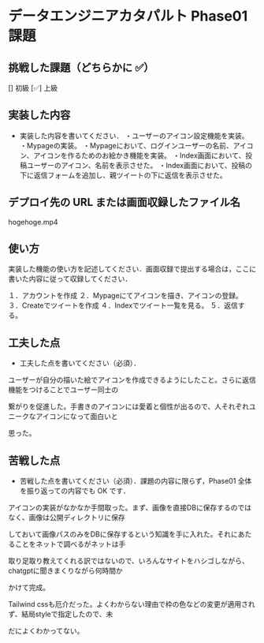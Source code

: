 # データエンジニアカタパルト Phase01 課題

## 挑戦した課題（どちらかに ✅）

[] 初級
[✅] 上級

## 実装した内容

- 実装した内容を書いてください．
・ユーザーのアイコン設定機能を実装。
・Mypageの実装。
・Mypageにおいて、ログインユーザーの名前、アイコン、アイコンを作るためのお絵かき機能を実装。
・Index画面において、投稿ユーザーのアイコン、名前を表示させた。
・Index画面において、投稿の下に返信フォームを追加し、親ツイートの下に返信を表示させた。

## デプロイ先の URL または画面収録したファイル名

hogehoge.mp4

## 使い方

実装した機能の使い方を記述してください．画面収録で提出する場合は，ここに書いた内容に従って収録してください．

１．アカウントを作成
２．Mypageにてアイコンを描き、アイコンの登録。
３．Createでツイートを作成
４．Indexでツイート一覧を見る。
５．返信する。

## 工夫した点

- 工夫した点を書いてください（必須）．


ユーザーが自分の描いた絵でアイコンを作成できるようにしたこと。さらに返信機能をつけることでユーザー同士の

繋がりを促進した。手書きのアイコンには愛着と個性が出るので、人それぞれユニークなアイコンになって面白いと

思った。

## 苦戦した点

- 苦戦した点を書いてください（必須）．課題の内容に限らず，Phase01 全体を振り返っての内容でも OK です．


アイコンの実装がなかなか手間取った。まず、画像を直接DBに保存するのではなく、画像は公開ディレクトリに保存

しておいて画像パスのみをDBに保存するという知識を手に入れた。それにあたることをネットで調べるがネットは手

取り足取り教えてくれる訳ではないので、いろんなサイトをハシゴしながら、chatgptに聞きまくりながら何時間か

かけて完成。

Tailwind cssも厄介だった。よくわからない理由で枠の色などの変更が適用されず、結局styleで指定したので、未

だによくわかってない。